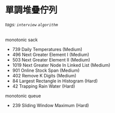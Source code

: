 
# 單調堆疊佇列
###### tags: `interview` `algorithm`


monotonic sack

- 739 Daily Temperatures (Medium)
- 496 Next Greater Element I (Medium)
- 503 Next Greater Element II (Medium)
- 1019 Next Greater Node In Linked List (Medium)
- 901 Online Stock Span (Medium)
- 402 Remove K Digits (Medium)
- 84 Largest Rectangle in Histogram (Hard)
- 42 Trapping Rain Water (Hard)


monotonic queue
- 239 Sliding Window Maximum (Hard)
